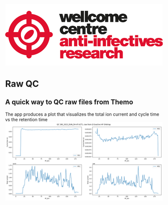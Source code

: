 ![Wellcome Centre for Anti-Infectives Research Logo](static/wcar.png)
# Raw QC
## A quick way to QC raw files from Themo
The app produces a plot that visualizes the total ion current and cycle time vs the retention time
![QC example](static/qc.png)

